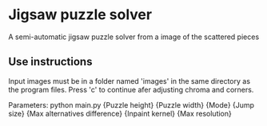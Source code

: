 # Jigsaw puzzle solver
A semi-automatic jigsaw puzzle solver from a image of the scattered pieces
## Use instructions
  Input images must be in a folder named 'images' in the same directory as the program files.
  Press 'c' to continue afer adjusting chroma and corners.
  
  Parameters:
    python main.py {Puzzle height} {Puzzle width} {Mode} {Jump size} {Max alternatives difference} {Inpaint kernel} {Max resolution}
    
